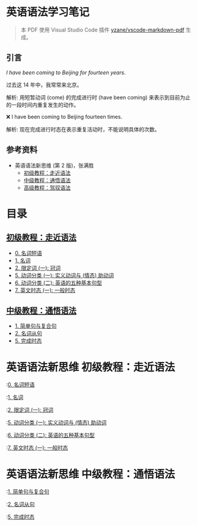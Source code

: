 # 英语语法学习笔记

> 本 PDF 使用 Visual Studio Code 插件
> [yzane/vscode-markdown-pdf](https://github.com/yzane/vscode-markdown-pdf)
> 生成。

## 引言

*I have been coming to Beijing for fourteen years*.

过去这 14 年中，我常常来北京。

解析: 用短暂动词 (come) 的完成进行时 (have been coming)
来表示到目前为止的一段时间内重复发生的动作。

❌ I have been coming to Beijing fourteen times.

解析: 现在完成进行时态在表示重复活动时，不能说明具体的次数。

## 参考资料

- 英语语法新思维 (第 2 版)，张满胜
  - [初级教程：走近语法](https://book.douban.com/subject/30701505/)
  - [中级教程：通悟语法](https://book.douban.com/subject/30571037/)
  - [高级教程：驾驭语法](https://book.douban.com/subject/30778541/)

<div class="page"/>

<!-- markdownlint-disable MD025 -->

# 目录

## [初级教程：走近语法](#英语语法新思维-初级教程走近语法)

- [0. 名词短语](#绪论-名词短语)
- [1. 名词](#1-名词)
- [2. 限定词 (一): 冠词](#2-限定词-一-冠词)
- [5. 动词分类 (一): 实义动词与 (情态) 助动词](#5-动词分类-一-实义动词与-情态-助动词)
- [6. 动词分类 (二): 英语的五种基本句型](#6-动词分类-二-英语的五种基本句型)
- [7. 英文时态 (一): 一般时态](#7-英文时态-一-一般时态)

## [中级教程：通悟语法](#英语语法新思维-中级教程通悟语法)

- [1. 简单句与复合句](#1-简单句与复合句)
- [2. 名词从句](#2-名词从句)
- [5. 完成时态](#5-完成时态)

<div class="page"/>

# 英语语法新思维 初级教程：走近语法

<div class="page"/>

:[0. 名词短语](1_0_noun_phrase.md)

<div class="page"/>

:[1. 名词](1_1_noun.md)

<div class="page"/>

:[2. 限定词 (一): 冠词](1_2_determiner_article.md)

<div class="page"/>

:[5. 动词分类 (一): 实义动词与 (情态) 助动词](1_5_content_verbs_and_modal_auxiliary_verbs.md)

<div class="page"/>

:[6. 动词分类 (二): 英语的五种基本句型](1_6_five_basic_sentence_patterns.md)

<div class="page"/>

:[7. 英文时态 (一): 一般时态](1_7_tenses_the_simple_tense.md)

<div class="page"/>

# 英语语法新思维 中级教程：通悟语法

<div class="page"/>

:[1. 简单句与复合句](2_1_simple_and_complex_sentences.md)

<div class="page"/>

:[2. 名词从句](2_2_nominal_clauses.md)

<div class="page"/>

:[5. 完成时态](2_5_perfect_tense.md)
